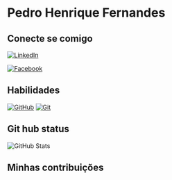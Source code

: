 # Pedro Henrique Fernandes

## Conecte se comigo
[![LinkedIn](https://img.shields.io/badge/LinkedIn-000?style=for-the-badge&logo=linkedin&logoColor=0E76A8)](https://www.linkedin.com/in/pedro-henrique-1b821b228/)

[![Facebook](https://img.shields.io/badge/Facebook-000?style=for-the-badge&logo=facebook)](https://www.facebook.com/pferhenrique/)

## Habilidades
[![GitHub](https://img.shields.io/badge/Github-000?style=for-the-badge&logo=github)](https://docs.github.com/)
[![Git](https://img.shields.io/badge/Git-000?style=for-the-badge&logo=git)](https://git-scm.com/doc)

## Git hub status
![GitHub Stats](https://github-readme-stats.vercel.app/api?username=Pedrogpva&theme=transparent&bg_color=000&border_color=30A3DC&show_icons=true&icon_color=30A3DC&title_color=E94D5F&text_color=FFF)

## Minhas contribuições